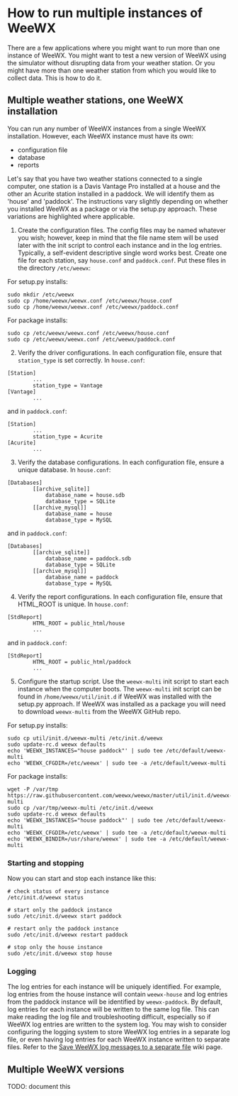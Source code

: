 # How to run multiple instances of WeeWX

There are a few applications where you might want to run more than one instance of WeeWX.  You might want to test a new version of WeeWX using the simulator without disrupting data from your weather station.  Or you might have more than one weather station from which you would like to collect data.  This is how to do it.

## Multiple weather stations, one WeeWX installation

You can run any number of WeeWX instances from a single WeeWX installation.  However, each WeeWX instance must have its own:

* configuration file
* database
* reports

Let's say that you have two weather stations connected to a single computer, one station is a Davis Vantage Pro installed at a house and the other an Acurite station installed in a paddock.  We will identify them as 'house' and 'paddock'.  The instructions vary slightly depending on whether you installed WeeWX as a package or via the setup.py approach.  These variations are highlighted where applicable.

1. Create the configuration files.  The config files may be named whatever you wish; however, keep in mind that the file name stem will be used later with the init script to control each instance and in the log entries. Typically, a self-evident descriptive single word works best. Create one file for each station, say `house.conf` and `paddock.conf`.  Put these files in the directory `/etc/weewx`:

For setup.py installs:
```
sudo mkdir /etc/weewx
sudo cp /home/weewx/weewx.conf /etc/weewx/house.conf
sudo cp /home/weewx/weewx.conf /etc/weewx/paddock.conf
```

For package installs: 
```
sudo cp /etc/weewx/weewx.conf /etc/weewx/house.conf
sudo cp /etc/weewx/weewx.conf /etc/weewx/paddock.conf
```

2. Verify the driver configurations.  In each configuration file, ensure that `station_type` is set correctly.  In `house.conf`:

```
[Station]
        ...
        station_type = Vantage
[Vantage]
        ...
```
and in `paddock.conf`:

```
[Station]
        ...
        station_type = Acurite
[Acurite]
        ...
```

3. Verify the database configurations.  In each configuration file, ensure a unique database.  In `house.conf`:

```
[Databases]
        [[archive_sqlite]]
            database_name = house.sdb
            database_type = SQLite
        [[archive_mysql]]
            database_name = house
            database_type = MySQL
```
and in `paddock.conf`:

```
[Databases]
        [[archive_sqlite]]
            database_name = paddock.sdb
            database_type = SQLite
        [[archive_mysql]]
            database_name = paddock
            database_type = MySQL
```

4. Verify the report configurations.  In each configuration file, ensure that HTML_ROOT is unique.  In `house.conf`:

```
[StdReport]
        HTML_ROOT = public_html/house
        ...
```
and in `paddock.conf`:

```
[StdReport]
        HTML_ROOT = public_html/paddock
        ...
```

5. Configure the startup script.  Use the `weewx-multi` init script to start each instance when the computer boots. The `weewx-multi` init script can be found in `/home/weewx/util/init.d` if WeeWX was installed with the setup.py approach.  If WeeWX was installed as a package you will need to download `weewx-multi` from the WeeWX GitHub repo.

For setup.py installs:
```
sudo cp util/init.d/weewx-multi /etc/init.d/weewx
sudo update-rc.d weewx defaults
echo 'WEEWX_INSTANCES="house paddock"' | sudo tee /etc/default/weewx-multi
echo 'WEEWX_CFGDIR=/etc/weewx' | sudo tee -a /etc/default/weewx-multi
```

For package installs:
```
wget -P /var/tmp https://raw.githubusercontent.com/weewx/weewx/master/util/init.d/weewx-multi
sudo cp /var/tmp/weewx-multi /etc/init.d/weewx
sudo update-rc.d weewx defaults
echo 'WEEWX_INSTANCES="house paddock"' | sudo tee /etc/default/weewx-multi
echo 'WEEWX_CFGDIR=/etc/weewx' | sudo tee -a /etc/default/weewx-multi
echo 'WEEWX_BINDIR=/usr/share/weewx' | sudo tee -a /etc/default/weewx-multi
```

### Starting and stopping

Now you can start and stop each instance like this:

```
# check status of every instance
/etc/init.d/weewx status

# start only the paddock instance
sudo /etc/init.d/weewx start paddock

# restart only the paddock instance
sudo /etc/init.d/weewx restart paddock

# stop only the house instance
sudo /etc/init.d/weewx stop house
```

### Logging

The log entries for each instance will be uniquely identified.  For example, log entries from the house instance will contain `weewx-house` and log entries from the paddock instance will be identified by `weewx-paddock`. By default, log entries for each instance will be written to the same log file. This can make reading the log file and troubleshooting difficult, especially so if WeeWX log entries are written to the system log. You may wish to consider configuring the logging system to store WeeWX log entries in a separate log file, or even having log entries for each WeeWX instance written to separate files. Refer to the [Save WeeWX log messages to a separate file](logging.md) wiki page.    

## Multiple WeeWX versions

TODO: document this
